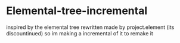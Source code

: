 # Elemental-tree-incremental
inspired by the elemental tree rewritten made by project.element (its discountinued)
so im making a incremental of it to remake it
